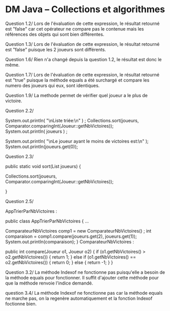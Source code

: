 # DM Java – Collections et algorithmes

Question 1.2/ Lors de l'évaluation de cette expression, le résultat retourné est "false" car cet opérateur ne compare pas le contenue mais les références des objets qui sont bien différentes.

Question 1.3/ Lors de l'évaluation de cette expression, le résultat retourné est "false" puisque les 2 joueurs sont différents.

Question 1.6/ Rien n'a changé depuis la question 1.2, le résultat est donc le même.

Question 1.7/ Lors de l'évaluation de cette expression, le résultat retourné est "true" puisque la méthode equals a été surchargé et compare les numero des joueurs qui eux, sont identiques.

Question 1.9/ La methode permet de vérifier quel joueur a le plus de victoire.

Question 2.2/ 

System.out.println( "\nListe triée:\n" ) ;
	Collections.sort(joueurs, Comparator.comparingInt(Joueur::getNbVictoires));		
	System.out.println( joueurs ) ;
		
			
System.out.println( "\nLe joueur ayant le moins de victoires est:\n" );
System.out.println(joueurs.get(0));

Question 2.3/

public static void sort(List joueurs) {

Collections.sort(joueurs, Comparator.comparingInt(Joueur::getNbVictoires));

}

Question 2.5/

AppTrierParNbVictoires :

public class AppTrierParNbVictoires { ...

 ComparateurNbVictoires comp1 = new ComparateurNbVictoires() ; 
		int comparaison = comp1.compare(joueurs.get(2), joueurs.get(1));
		System.out.println(comparaison);
}
ComparateurNbVictoires :

public int compare(Joueur o1, Joueur o2) { if (o1.getNbVictoires() > o2.getNbVictoires()) { return 1; } else if (o1.getNbVictoires() == o2.getNbVictoires()) { return 0; } else { return -1; } }

Question 3.2/ La méthode Indexof ne fonctionne pas puisqu'elle a besoin de la méthode equals pour fonctionner. Il suffit d'ajouter cette méthode pour que la méthode renvoie l'indice demandé.

question 3.4/ La méthode Indexof ne fonctionne pas car la méthode equals ne marche pas, on la regenère automatiquement et la fonction Indexof foctionne bien.
